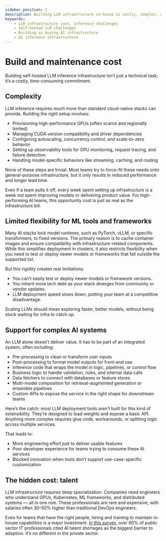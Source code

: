 ```yaml
---
sidebar_position: 2
description: Building LLM infrastructure in-house is costly, complex, and slows AI product development and innovation.
keywords:
    - LLM infrastructure cost, inference challenges
    - Self-hosted LLM challenges
    - Building vs buying AI infrastructure
    - AI inference infrastructure
---
```


# Build and maintenance cost

Building self-hosted LLM inference infrastructure isn’t just a technical task; it’s a costly, time-consuming commitment. 

## Complexity

LLM inference requires much more than standard cloud-native stacks can provide. Building the right setup involves:

- Provisioning high-performance GPUs (often scarce and regionally limited)
- Managing CUDA version compatibility and driver dependencies
- Configuring autoscaling, concurrency control, and scale-to-zero behavior
- Setting up observability tools for GPU monitoring, request tracing, and failure detection
- Handling model-specific behaviors like streaming, caching, and routing

None of these steps are trivial. Most teams try to force-fit these needs onto general-purpose infrastructure, but it only results in reduced performance and longer lead time.

Even if a team pulls it off, every week spent setting up infrastructure is a week not spent improving models or delivering product value. For high-performing AI teams, this opportunity cost is just as real as the infrastructure bill.

## Limited flexibility for ML tools and frameworks

Many AI stacks lock model runtimes, such as PyTorch, vLLM, or specific transformers, to fixed versions. The primary reason is to cache container images and ensure compatibility with infrastructure-related components. While this simplifies deployment in clusters, it also restricts flexibility when you need to test or deploy newer models or frameworks that fall outside the supported list.

But this rigidity creates real limitations:

- You can’t easily test or deploy newer models or framework versions.
- You inherit more tech debt as your stack diverges from community or vendor updates.
- LLM deployment speed slows down, putting your team at a competitive disadvantage.

Scaling LLMs should mean exploring faster, better models, without being stuck waiting for infra to catch up.

## Support for complex AI systems

An LLM alone doesn’t deliver value. It has to be part of an integrated system, often including:

- Pre-processing to clean or transform user inputs
- Post-processing to format model outputs for front-end use
- Inference code that wraps the model in logic, pipelines, or control flow
- Business logic to handle validation, rules, and internal data calls
- Data fetchers to connect with databases or feature stores
- Multi-model composition for retrieval-augmented generation or ensemble pipelines
- Custom APIs to expose the service in the right shape for downstream teams

Here’s the catch: most LLM deployment tools aren’t built for this kind of extensibility. They’re designed to load weights and expose a basic API. Anything more complex requires glue code, workarounds, or splitting logic across multiple services.

That leads to:

- More engineering effort just to deliver usable features
- Poor developer experience for teams trying to consume these AI services
- Blocked innovation when tools don’t support use-case-specific customization

## The hidden cost: talent

LLM infrastructure requires deep specialization. Companies need engineers who understand GPUs, Kubernetes, ML frameworks, and distributed systems — all in one role. These professionals are rare and expensive, with salaries often 30–50% higher than traditional DevOps engineers.

Even for teams that have the right people, hiring and training to maintain in-house capabilities is a major investment. [In this survey](https://www.salesforce.com/news/stories/public-sector-ai-statistics/), over 60% of public sector IT professionals cited AI talent shortages as the biggest barrier to adoption. It’s no different in the private sector.